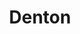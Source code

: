 ---
title: Denton
crosslinks:
- sanantonio
- The_Donald
- running
- ProtectAndServe
- autotldr
- DentonClassifieds
- legalization
- DFWApartments
- cordcutters
- frisco
- Denver
- SignalYourVirtue
- Random_Acts_Of_Pizza
- vexillology
- Corruption
- gifs
- IDmydog
- WillFisher
---